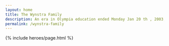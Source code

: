 ```yaml
---
layout: home
title: The Wynstra Family
description: An era in Olympia education ended Monday Jan 20 th , 2003, when Theodore Roosevelt Wynstra passed away at the age of 97 years. He was the last in a family of prominent educators - five brothers, who helped build and shape Washington education in the middle part of the 20th century.
permalink: /wynstra-family
---
```


{% include heroes/page.html %}

<main class="flex flex-col">

</main>
